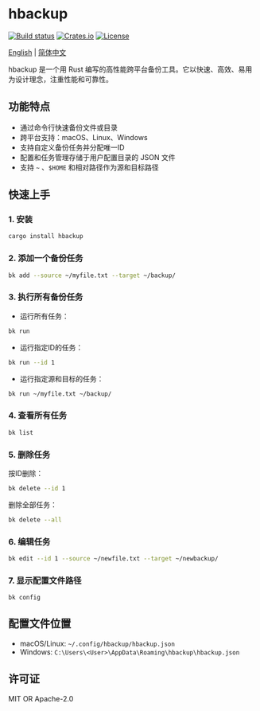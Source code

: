 # hbackup

[![Build status](https://github.com/asthetik/hbackup/workflows/build/badge.svg)](https://github.com/asthetik/hbackup/actions)
[![Crates.io](https://img.shields.io/crates/v/hbackup.svg)](https://crates.io/crates/hbackup)
[![License](https://img.shields.io/badge/license-MIT%20OR%20Apache--2.0-blue.svg)](./LICENSE)

[English](./README.md) | [简体中文](./README.zh-CN.md)

hbackup 是一个用 Rust 编写的高性能跨平台备份工具。它以快速、高效、易用为设计理念，注重性能和可靠性。

## 功能特点

- 通过命令行快速备份文件或目录
- 跨平台支持：macOS、Linux、Windows
- 支持自定义备份任务并分配唯一ID
- 配置和任务管理存储于用户配置目录的 JSON 文件
- 支持 `~` 、`$HOME` 和相对路径作为源和目标路径

## 快速上手

### 1. 安装

```sh
cargo install hbackup
```

### 2. 添加一个备份任务

```sh
bk add --source ~/myfile.txt --target ~/backup/
```

### 3. 执行所有备份任务

- 运行所有任务：

```sh
bk run
```

- 运行指定ID的任务：

```sh
bk run --id 1
```

- 运行指定源和目标的任务：

```sh
bk run ~/myfile.txt ~/backup/
```

### 4. 查看所有任务

```sh
bk list
```

### 5. 删除任务

按ID删除：

```sh
bk delete --id 1
```

删除全部任务：

```sh
bk delete --all
```

### 6. 编辑任务

```sh
bk edit --id 1 --source ~/newfile.txt --target ~/newbackup/
```

### 7. 显示配置文件路径

```shell
bk config
```

## 配置文件位置

- macOS/Linux: `~/.config/hbackup/hbackup.json`
- Windows: `C:\Users\<User>\AppData\Roaming\hbackup\hbackup.json`

## 许可证

MIT OR Apache-2.0
